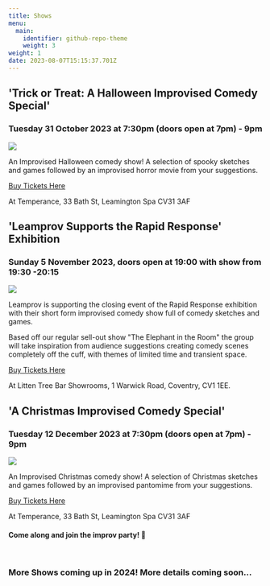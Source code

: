 ```yaml
---
title: Shows
menu:
  main:
    identifier: github-repo-theme
    weight: 3
weight: 1
date: 2023-08-07T15:15:37.701Z
---
```

## 'Trick or Treat: A Halloween Improvised Comedy Special'

### Tuesday 31 October 2023 at 7:30pm (doors open at 7pm) - 9pm

![](/uploads/temperance-.png)

An Improvised Halloween comedy show! A selection of spooky sketches and games followed by an improvised horror movie from your suggestions.

[Buy Tickets Here](https://www.eventbrite.com/e/trick-or-treat-a-halloween-improvised-comedy-special-tickets-678836276577?aff=ebdssbdestsearch&from=6ff34305352e11eeaecb76c6e69a5a02&keep_tld=1)

At Temperance, 33 Bath St, Leamington Spa CV31 3AF

## 'Leamprov Supports the Rapid Response' Exhibition

### Sunday 5 November 2023, doors open at 19:00 with show from 19:30 -20:15

![](/uploads/posed-everyone-kirsty-mouth-open.jpg)

Leamprov is supporting the closing event of the Rapid Response exhibition with their short form improvised comedy show full of comedy sketches and games. 

Based off our regular sell-out show "The Elephant in the Room" the group will take inspiration from audience suggestions creating comedy scenes completely off the cuff, with themes of limited time and transient space.

[Buy Tickets Here](https://www.eventbrite.co.uk/e/leamprov-supports-rapid-response-at-ltb-tickets-728355620267?aff=ebdsoporgprofile)

At Litten Tree Bar Showrooms, 1 Warwick Road, Coventry, CV1 1EE.

## 'A Christmas Improvised Comedy Special'

### Tuesday 12 December 2023 at 7:30pm (doors open at 7pm) - 9pm

![](/uploads/christmas-jumpers-copy-2.png)

An Improvised Christmas comedy show! A selection of Christmas sketches and games followed by an improvised pantomime from your suggestions.

[Buy Tickets Here](https://www.eventbrite.com/e/a-christmas-improvised-comedy-special-tickets-678849726807?aff=ebdssbdestsearch&from=6ff34305352e11eeaecb76c6e69a5a02&keep_tld=1)

At Temperance, 33 Bath St, Leamington Spa CV31 3AF

#### Come along and join the improv party! 🎉 <br><br><br>

### More Shows coming up in 2024! More details coming soon...<br><br>